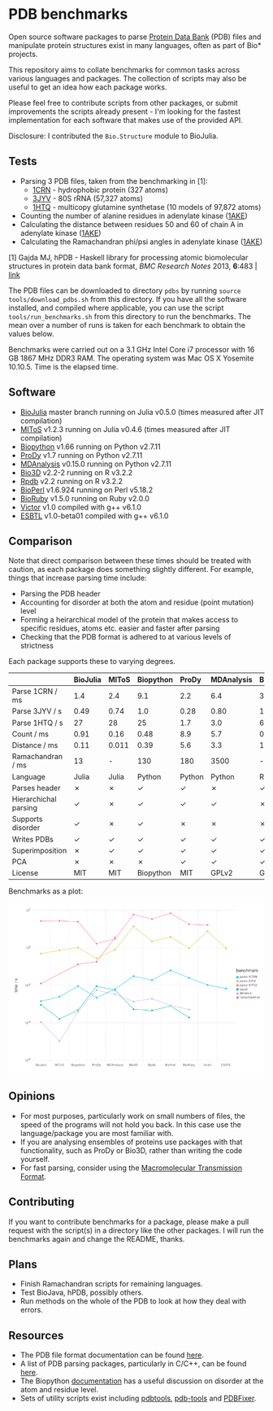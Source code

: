# PDB benchmarks

Open source software packages to parse [Protein Data Bank](http://www.rcsb.org/pdb/home/home.do) (PDB) files and manipulate protein structures exist in many languages, often as part of Bio* projects.

This repository aims to collate benchmarks for common tasks across various languages and packages. The collection of scripts may also be useful to get an idea how each package works.

Please feel free to contribute scripts from other packages, or submit improvements the scripts already present - I'm looking for the fastest implementation for each software that makes use of the provided API.

Disclosure: I contributed the `Bio.Structure` module to BioJulia.


## Tests

* Parsing 3 PDB files, taken from the benchmarking in [1]:
  * [1CRN](http://www.rcsb.org/pdb/explore/explore.do?structureId=1crn) - hydrophobic protein (327 atoms)
  * [3JYV](http://www.rcsb.org/pdb/explore/explore.do?structureId=3jyv) - 80S rRNA (57,327 atoms)
  * [1HTQ](http://www.rcsb.org/pdb/explore/explore.do?structureId=1htq) - multicopy glutamine synthetase (10 models of 97,872 atoms)
* Counting the number of alanine residues in adenylate kinase ([1AKE](http://www.rcsb.org/pdb/explore/explore.do?structureId=1ake))
* Calculating the distance between residues 50 and 60 of chain A in adenylate kinase ([1AKE](http://www.rcsb.org/pdb/explore/explore.do?structureId=1ake))
* Calculating the Ramachandran phi/psi angles in adenylate kinase ([1AKE](http://www.rcsb.org/pdb/explore/explore.do?structureId=1ake))

[1] Gajda MJ, hPDB - Haskell library for processing atomic biomolecular structures in protein data bank format, *BMC Research Notes* 2013, **6**:483 | [link](http://bmcresnotes.biomedcentral.com/articles/10.1186/1756-0500-6-483)

The PDB files can be downloaded to directory `pdbs` by running `source tools/download_pdbs.sh` from this directory. If you have all the software installed, and compiled where applicable, you can use the script `tools/run_benchmarks.sh` from this directory to run the benchmarks. The mean over a number of runs is taken for each benchmark to obtain the values below.

Benchmarks were carried out on a 3.1 GHz Intel Core i7 processor with 16 GB 1867 MHz DDR3 RAM. The operating system was Mac OS X Yosemite 10.10.5. Time is the elapsed time.


## Software

* [BioJulia](https://biojulia.github.io/Bio.jl/) master branch running on Julia v0.5.0 (times measured after JIT compilation)
* [MIToS](https://github.com/diegozea/MIToS.jl) v1.2.3 running on Julia v0.4.6 (times measured after JIT compilation)
* [Biopython](http://biopython.org/wiki/Biopython) v1.66 running on Python v2.7.11
* [ProDy](http://prody.csb.pitt.edu/) v1.7 running on Python v2.7.11
* [MDAnalysis](http://www.mdanalysis.org/) v0.15.0 running on Python v2.7.11
* [Bio3D](http://thegrantlab.org/bio3d/index.php) v2.2-2 running on R v3.2.2
* [Rpdb](https://cran.r-project.org/web/packages/Rpdb/index.html) v2.2 running on R v3.2.2
* [BioPerl](http://bioperl.org/index.html) v1.6.924 running on Perl v5.18.2
* [BioRuby](http://bioruby.org/) v1.5.0 running on Ruby v2.0.0
* [Victor](http://protein.bio.unipd.it/victor/index.php/Main_Page) v1.0 compiled with g++ v6.1.0
* [ESBTL](http://esbtl.sourceforge.net/index.html) v1.0-beta01 compiled with g++ v6.1.0


## Comparison

Note that direct comparison between these times should be treated with caution, as each package does something slightly different. For example, things that increase parsing time include:

* Parsing the PDB header
* Accounting for disorder at both the atom and residue (point mutation) level
* Forming a heirarchical model of the protein that makes access to specific residues, atoms etc. easier and faster after parsing
* Checking that the PDB format is adhered to at various levels of strictness

Each package supports these to varying degrees.

|                       | BioJulia     | MIToS        | Biopython    | ProDy        | MDAnalysis   | Bio3D        | Rpdb         | BioPerl       | BioRuby      | Victor        | ESBTL        |
| :-------------------- | :----------- | :----------- | :----------- | :----------- | :----------- | :----------- | :----------- | :------------ | :----------- | :------------ | :----------- |
| Parse 1CRN / ms       | 1.4          | 2.4          | 9.1          | 2.2          | 6.4          | 31           | 19           | 63            | 25           | 10            | 6.8          |
| Parse 3JYV / s        | 0.49         | 0.74         | 1.0          | 0.28         | 0.80         | 14           | 2.2          | 3.8           | 0.98         | 7.7           | 0.95         |
| Parse 1HTQ / s        | 27           | 28           | 25           | 1.7          | 3.0          | 60           | 34           | 71            | 18           | 17            | -            |
| Count / ms            | 0.91         | 0.16         | 0.48         | 8.9          | 5.7          | 0.53         | 0.46         | 0.79          | 0.19         | -             | -            |
| Distance / ms         | 0.11         | 0.011        | 0.39         | 5.6          | 3.3          | 1.4          | 1.9          | 0.85          | 0.51         | -             | -            |
| Ramachandran / ms     | 13           | -            | 130          | 180          | 3500         | -            | -            | -             | -            | -             | -            |
| Language              | Julia        | Julia        | Python       | Python       | Python       | R            | R            | Perl          | Ruby         | C++           | C++          |
| Parses header         | ✗            | ✗            | ✓            | ✓            | ✗            | ✓            | ✓            | ✗             | ✓            | ✓             | ✗            |
| Hierarchichal parsing | ✓            | ✗            | ✓            | ✓            | ✓            | ✗            | ✗            | ✓             | ✓            | ✓             | ✓            |
| Supports disorder     | ✓            | ✗            | ✓            | ✗            | ✗            | ✗            | ✗            | ✗             | ✗            | ✗             | ✓            |
| Writes PDBs           | ✓            | ✓            | ✓            | ✓            | ✓            | ✓            | ✓            | ✓             | ✗            | ✓             | ✓            |
| Superimposition       | ✗            | ✓            | ✓            | ✓            | ✓            | ✓            | ✗            | ✗             | ✗            | ✗             | ✗            |
| PCA                   | ✗            | ✗            | ✗            | ✓            | ✓            | ✓            | ✗            | ✗             | ✗            | ✗             | ✗            |
| License               | MIT          | MIT          | Biopython    | MIT          | GPLv2        | GPLv2        | GPL          | GPL/Artistic  | Ruby         | GPLv3         | GPLv3        |

Benchmarks as a plot:

![benchmarks](plot/plot.png "benchmarks")


## Opinions

* For most purposes, particularly work on small numbers of files, the speed of the programs will not hold you back. In this case use the language/package you are most familiar with.
* If you are analysing ensembles of proteins use packages with that functionality, such as ProDy or Bio3D, rather than writing the code yourself.
* For fast parsing, consider using the [Macromolecular Transmission Format](http://mmtf.rcsb.org/).


## Contributing

If you want to contribute benchmarks for a package, please make a pull request with the script(s) in a directory like the other packages. I will run the benchmarks again and change the README, thanks.


## Plans

* Finish Ramachandran scripts for remaining languages.
* Test BioJava, hPDB, possibly others.
* Run methods on the whole of the PDB to look at how they deal with errors.


## Resources

* The PDB file format documentation can be found [here](http://www.wwpdb.org/documentation/file-format).
* A list of PDB parsing packages, particularly in C/C++, can be found [here](http://bioinf.org.uk/software/bioplib/libraries/).
* The Biopython [documentation](http://biopython.org/wiki/The_Biopython_Structural_Bioinformatics_FAQ) has a useful discussion on disorder at the atom and residue level.
* Sets of utility scripts exist including [pdbtools](https://github.com/harmslab/pdbtools), [pdb-tools](https://github.com/JoaoRodrigues/pdb-tools) and [PDBFixer](https://github.com/pandegroup/pdbfixer).
